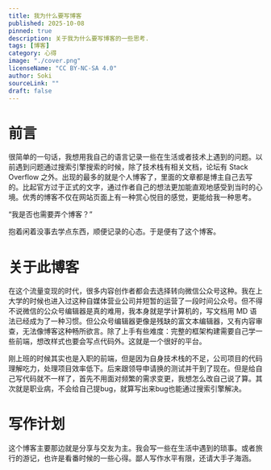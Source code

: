 ```yaml
---
title: 我为什么要写博客
published: 2025-10-08
pinned: true
description: 关于我为什么要写博客的一些思考.
tags: [博客]
category: 心得
image: "./cover.png"
licenseName: "CC BY-NC-SA 4.0"
author: Soki
sourceLink: ""
draft: false
---
```


# 前言

很简单的一句话，我想用我自己的语言记录一些在生活或者技术上遇到的问题。以前遇到问题通过搜索引擎搜索的时候，除了技术栈有相关文档，论坛有 Stack Overflow 之外。出现的最多的就是个人博客了，里面的文章都是博主自己去写的。比起官方过于正式的文字，通过作者自己的想法更加能直观地感受到当时的心境。优秀的博客不仅在网站页面上有一种赏心悦目的感觉，更能给我一种思考。

“我是否也需要弄个博客？”

抱着闲着没事去学点东西，顺便记录的心态。于是便有了这个博客。

# 关于此博客

在这个流量变现的时代，很多内容创作者都会去选择转向微信公众号这种。我在上大学的时候也进入过这种自媒体营业公司并短暂的运营了一段时间公众号。但不得不说微信的公众号编辑器是真的难用，我本身就是学计算机的，写文档用 MD 语法已经成为了一种习惯。但公众号编辑器更像是残缺的富文本编辑器，又有内容审查，无法像博客这种畅所欲言。除了上手有些难度：完整的框架构建需要自己学一些前端，想改样式也要会写点代码外。这就是一个很好的平台。

刚上班的时候其实也是入职的前端，但是因为自身技术栈的不足，公司项目的代码理解吃力，处理项目效率低下。后来跟领导申请换的测试并干到了现在。但是给自己写代码就不一样了，首先不用面对频繁的需求变更，我想怎么改自己说了算。其次就是职业病，不会给自己提bug，就算写出来bug也能通过搜索引擎解决。

# 写作计划

这个博客主要那边就是分享与交友为主。我会写一些在生活中遇到的琐事。或者旅行的游记，也许是看番时候的一些心得。鄙人写作水平有限，还请大手子海涵。